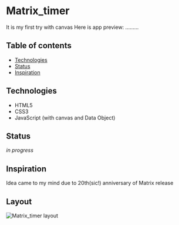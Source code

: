 # Matrix_timer
It is my first try with canvas
Here is app preview: .........

## Table of contents
* [Technologies](#technologies)
* [Status](#status)
* [Inspiration](#inspiration)

## Technologies
* HTML5
* CSS3
* JavaScript (with canvas and Data Object)

## Status
_in progress_ 

## Inspiration
Idea came to my mind due to 20th(sic!) anniversary of Matrix release

## Layout

![Matrix_timer layout](https:...........)
